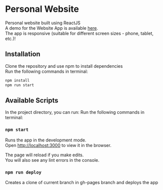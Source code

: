 # Personal Website

Personal website built using ReactJS\
A demo for the Website App is available [here](https://anujavk.github.io/portfolio/).\
The app is responsive (suitable for different screen sizes - phone, tablet, etc.)!

## Installation

Clone the repository and use npm to install dependencies\
Run the following commands in terminal:
```javascript
npm install
npm run start
```

## Available Scripts

In the project directory, you can run:
Run the following commands in terminal:


### `npm start`

Runs the app in the development mode.\
Open [http://localhost:3000](http://localhost:3000) to view it in the browser.

The page will reload if you make edits.\
You will also see any lint errors in the console.

### `npm run deploy`

Creates a clone of current branch in gh-pages branch and deploys the app

